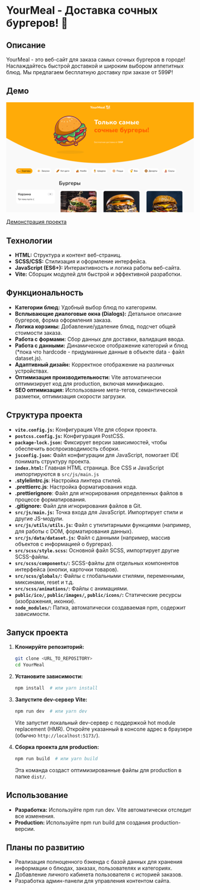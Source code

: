 # YourMeal - Доставка сочных бургеров! 🍔

## Описание

YourMeal - это веб-сайт для заказа самых сочных бургеров в городе! Наслаждайтесь быстрой доставкой и широким выбором аппетитных блюд.  Мы предлагаем бесплатную доставку при заказе от 599₽!

## Демо

<img src="./public/readme/preview.png" alt="Preview проекта" width="700">

[Демонстрация проекта]()

## Технологии

*   **HTML:** Структура и контент веб-страниц.
*   **SCSS/CSS:** Стилизация и оформление интерфейса.
*   **JavaScript (ES6+):**  Интерактивность и логика работы веб-сайта.
*   **Vite:** Сборщик модулей для быстрой и эффективной разработки.

## Функциональность

*   **Категории блюд:**  Удобный выбор блюд по категориям.
*   **Всплывающие диалоговые окна (Dialogs):**  Детальное описание бургеров, форма оформления заказа.
*   **Логика корзины:** Добавление/удаление блюд, подсчет общей стоимости заказа.
*   **Работа с формами:**  Сбор данных для доставки, валидация ввода.
*   **Работа с данными:**  Динамическое отображение категорий и блюд (*пока что hardcode - придуманные данные в объекте data - файл dataset.js).
*   **Адаптивный дизайн:**  Корректное отображение на различных устройствах.
*   **Оптимизация производительности:**  Vite автоматически оптимизирует код для production, включая минификацию.
*   **SEO оптимизация:**  Использование мета-тегов, семантической разметки, оптимизация скорости загрузки.

## Структура проекта

*   **`vite.config.js`:** Конфигурация Vite для сборки проекта.
*   **`postcss.config.js`:** Конфигурация PostCSS.
*   **`package-lock.json`:**  Фиксирует версии зависимостей, чтобы обеспечить воспроизводимость сборки.
*   **`jsconfig.json`:**  Файл конфигурации для JavaScript, помогает IDE понимать структуру проекта.
*   **`index.html`:**  Главная HTML страница.  Все CSS и JavaScript импортируются в `src/js/main.js`
*   **.stylelintrc.js**: Настройка линтера стилей.
*   **.prettierrc.js**: Настройка форматирования кода.
*   **.prettierignore**: Файл для игнорирования определенных файлов в процессе форматирования.
*   **.gitignore:** Файл для игнорирования файлов в Git.
*   **`src/js/main.js`:** Точка входа для JavaScript. Импортирует стили и другие JS-модули.
*   **`src/js/utils/utils.js`:**  Файл с утилитарными функциями (например, для работы с DOM, форматирования данных).
*   **`src/js/data/dataset.js`:**  Файл с данными (например, массив объектов с информацией о бургерах).
*   **`src/scss/style.scss`:**  Основной файл SCSS, импортирует другие SCSS-файлы.
*   **`src/scss/components/`:**  SCSS-файлы для отдельных компонентов интерфейса (кнопки, карточки товаров).
*   **`src/scss/globals/`:**  Файлы с глобальными стилями, переменными, миксинами, reset и т.д.
*   **`src/scss/animations/`:** Файлы с анимациями.
*   **`public/ico/`, `public/images/`, `public/icons/`:** Статические ресурсы (изображения, иконки).
*   **`node_modules/`:**  Папка, автоматически создаваемая npm, содержит зависимости.

## Запуск проекта

1.  **Клонируйте репозиторий:**

    ```bash
    git clone <URL_TO_REPOSITORY>
    cd YourMeal
    ```

2.  **Установите зависимости:**

    ```bash
    npm install  # или yarn install
    ```

3.  **Запустите dev-сервер Vite:**

    ```bash
    npm run dev  # или yarn dev
    ```

    Vite запустит локальный dev-сервер с поддержкой hot module replacement (HMR).  Откройте указанный в консоле адрес в браузере (обычно `http://localhost:5173/`).

4.  **Сборка проекта для production:**

    ```bash
    npm run build  # или yarn build
    ```

    Эта команда создаст оптимизированные файлы для production в папке `dist/`.

## Использование

*   **Разработка:** Используйте npm run dev. Vite автоматически отследит все изменения.
*   **Production:** Используйте npm run build для создания production-версии.

## Планы по развитию

*   Реализация полноценного бэкенда с базой данных для хранения информации о блюдах, заказах, пользователях и категориях.
*   Добавление личного кабинета пользователя с историей заказов.
*   Разработка админ-панели для управления контентом сайта.
